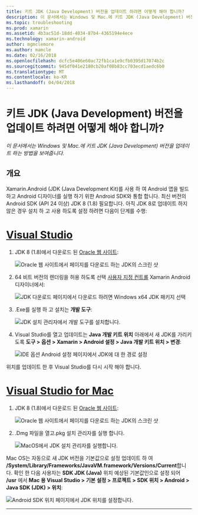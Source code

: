 ```yaml
---
title: 키트 JDK (Java Development) 버전을 업데이트 하려면 어떻게 해야 합니까?
description: 이 문서에서는 Windows 및 Mac.에 키트 JDK (Java Development) 버전을 업데이트 하는 방법을 보여줍니다.
ms.topic: troubleshooting
ms.prod: xamarin
ms.assetid: 4b3ac51d-18dd-4034-87b4-4365194e4ece
ms.technology: xamarin-android
author: mgmclemore
ms.author: mamcle
ms.date: 02/16/2018
ms.openlocfilehash: dcfc5e406e60ac72fb1ca1e9cfb0395d17074b2c
ms.sourcegitcommit: 945df041e2180cb20af08b83cc703ecd1aedc6b0
ms.translationtype: MT
ms.contentlocale: ko-KR
ms.lasthandoff: 04/04/2018
---
```

# <a name="how-do-i-update-the-java-development-kit-jdk-version"></a>키트 JDK (Java Development) 버전을 업데이트 하려면 어떻게 해야 합니까?

_이 문서에서는 Windows 및 Mac.에 키트 JDK (Java Development) 버전을 업데이트 하는 방법을 보여줍니다._

## <a name="overview"></a>개요

Xamarin.Android (JDK (Java Development Kit)를 사용 하 여 Android 앱을 빌드하고 Android 디자이너를 실행 하기 위한 Android SDK와 통합 합니다. 최신 버전의 Android SDK (API 24 이상) JDK 8 (1.8) 필요합니다. 아직 JDK 8로 업데이트 하지 않은 경우 설치 하 고 사용 하도록 설정 하려면 다음이 단계를 수행:

# <a name="visual-studiotabvswin"></a>[Visual Studio](#tab/vswin)

1.  JDK 8 (1.8)에서 다운로드 된 [Oracle 웹 사이트](http://www.oracle.com/technetwork/java/javase/downloads/index.html):

    ![Oracle 웹 사이트에서 페이지를 다운로드 하는 JDK의 스크린 샷](update-jdk-images/image1.png)

2.  64 비트 버전의 렌더링을 허용 하도록 선택 [사용자 지정 컨트롤](https://developer.xamarin.com/releases/vs/xamarin.vs_4/xamarin.vs_4.2/#androiddesignercustomcontrols) Xamarin Android 디자이너에서:

    ![JDK 다운로드 페이지에서 다운로드 하려면 Windows x64 JDK 패키지 선택](update-jdk-images/image2.png)

3.  .Exe를 실행 하 고 설치는 **개발 도구**:

    ![JDK 설치 관리자에서 개발 도구를 설치합니다.](update-jdk-images/image3.png)

4.  Visual Studio를 열고 업데이트는 **Java 개발 키트 위치** 아래에서 새 JDK를 가리키도록 **도구 > 옵션 > Xamarin > Android 설정 > Java 개발 키트 위치 > 변경**:

    ![IDE 옵션 Android 설정 페이지에서 JDK에 대 한 경로 설정](update-jdk-images/image4.png)

위치를 업데이트 한 후 Visual Studio를 다시 시작 해야 합니다.

# <a name="visual-studio-for-mactabvsmac"></a>[Visual Studio for Mac](#tab/vsmac)

1.  JDK 8 (1.8)에서 다운로드 된 [Oracle 웹 사이트](http://www.oracle.com/technetwork/java/javase/downloads/index.html):

    ![Oracle 웹 사이트에서 페이지를 다운로드 하는 JDK의 스크린 샷](update-jdk-images/image1.png)

2.  .Dmg 파일을 열고.pkg 설치 관리자를 실행 합니다.

    ![MacOS에서 JDK 설치 관리자를 실행합니다.](update-jdk-images/image5.png)

Mac OS는 자동으로 새 JDK 버전을 기본값으로 설정 업데이트 하 여 **/System/Library/Frameworks/JavaVM.framework/Versions/Current**합니다. 확인 한 다음 사용자는 **SDK JDK (Java)** 위치 예상된 기본값인으로 설정 되어 **/usr** 에서 **Mac 용 Visual Studio > 기본 설정 > 프로젝트 > SDK 위치 > Android > Java SDK (JDK) > 위치**:

![Android SDK 위치 페이지에서 JDK 위치를 설정합니다.](update-jdk-images/image6.png)

-----

